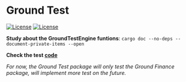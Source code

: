 # Ground Test

[![License](https://img.shields.io/badge/License-Apache_2.0-blue.svg)](https://opensource.org/licenses/Apache-2.0)
[![License](https://img.shields.io/badge/license-MIT-blue.svg)](https://opensource.org/licenses/MIT)

**Study about the GroundTestEngine funtions**: `cargo doc --no-deps --document-private-items --open`

**Check the test [code](./tests/lib.rs)**

*For now, the Ground Test package will only test the Ground Finance package, will implement more test on the future.*